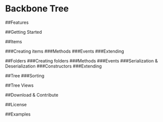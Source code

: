 # Backbone Tree

##Features

##Getting Started

##Items

###Creating items
###Methods
###Events
###Extending

##Folders
###Creating folders
###Methods
###Events
###Serialization & Deserialization
###Constructors
###Extending

##Tree
###Sorting

##Tree Views

##Download & Contribute

##License

##Examples
